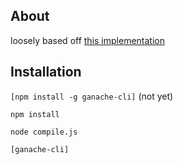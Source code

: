 ## About

loosely based off [this implementation](https://lhartikk.github.io/jekyll/update/2017/07/14/chapter1.html)

## Installation

`[npm install -g ganache-cli]` (not yet)

`npm install`

`node compile.js`

`[ganache-cli]`

